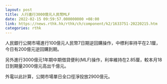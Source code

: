 ```yaml
---
layout: post
title: 人行進行3000億元人民幣MLF
date: 2022-02-15 09:59:57.000000000 +08:00
link: https://news.rthk.hk/rthk/ch/component/k2/1633751-20220215.htm
categories: rthk
---
```


人民銀行公開市場進行100億元人民幣7日期逆回購操作，中標利率持平在2.1厘，今日有200億元逆回購到期。

另外進行3000億元1年期中期借貸便利(MLF)操作，利率維持在2.85厘，較本月18日到期量2000億元高出千億元。

外電以此計算，公開市場單日全口徑淨投放2900億元。
